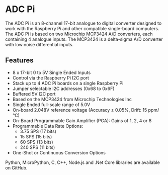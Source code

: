 <!--
---
name: ADC Pi
class: board
type: adc
formfactor: pHAT
manufacturer: AB Electronics UK
description: 8 channel Analogue to Digital Converter
url: https://www.abelectronics.co.uk/p/69/adc-pi
github: https://github.com/abelectronicsuk
schematic: https://www.abelectronics.co.uk/viewpdf/schematic-adc-pi
buy: https://www.abelectronics.co.uk/p/69/adc-pi
image: 'ab-adc-pi.png'
pincount: 40
eeprom: no
power:
  '1':
  '2':
ground:
  '6':
  '14':
  '20':
  '30':
  '34':
  '39':
pin:
  '3':
    mode: i2c
  '5':
    mode: i2c
i2c:
  '0x68':
    alternate: [ '0x69', '0x6A', '0x6B', '0x6C', '0x6D', '0x6E', '0x6F' ]
    name: MCP3424
    device: MCP3424
  '0x69':
    alternate: [ '0x68', '0x6A', '0x6B', '0x6C', '0x6D', '0x6E', '0x6F' ]
    name: MCP3424
    device: MCP3424
-->
# ADC Pi

The ADC Pi is an 8-channel 17-bit analogue to digital converter designed to work with the Raspberry Pi and other compatible single-board computers. The ADC Pi is based on two Microchip MCP3424 A/D converters, each containing 4 analogue inputs. The MCP3424 is a delta-sigma A/D converter with low noise differential inputs.

## Features

- 8 x 17-bit 0 to 5V Single Ended Inputs
- Control via the Raspberry Pi I2C port
- Stack up to 4 ADC Pi boards on a single Raspberry Pi
- Jumper selectable I2C addresses (0x68 to 0x6F)
- Buffered 5V I2C port
- Based on the MCP3424 from Microchip Technologies Inc
- Single Ended full-scale range of 5.0V
- On-board 2.048V reference voltage (Accuracy  ± 0.05%, Drift: 15 ppm/°C)
- On-Board Programmable Gain Amplifier (PGA): Gains of 1, 2, 4 or 8
- Programmable Data Rate Options:
   - 3.75 SPS (17 bits)
   - 15 SPS (15 bits)
   - 60 SPS (13 bits)
   - 240 SPS (11 bits)
- One-Shot or Continuous Conversion Options

Python, MicroPython, C, C++, Node.js and .Net Core libraries are available on GitHub.
